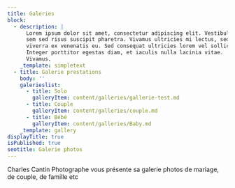 ```yaml
---
title: Galeries
block:
  - description: |
      Lorem ipsum dolor sit amet, consectetur adipiscing elit. Vestibulum non
      sem sed risus suscipit pharetra. Vivamus ultricies mi lectus, sed
      viverra ex venenatis eu. Sed consequat ultricies lorem vel sollicitudin.
      Integer porttitor egestas diam, et iaculis nulla lacinia vitae.
      Vivamus.
    _template: simpletext
  - title: Galerie prestations
    body: ''
    galerieslist:
      - title: Solo
        galleryItem: content/galleries/gallerie-test.md
      - title: Couple
        galleryItem: content/galleries/couple.md
      - title: Bébé
        galleryItem: content/galleries/Baby.md
    _template: gallery
displayTitle: true
isPublished: true
seotitle: Galerie photos
---
```


Charles Cantin Photographe vous présente sa galerie photos de mariage, de couple, de famille etc
